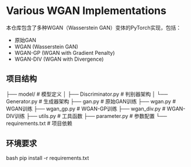 # Various WGAN Implementations

本仓库包含了多种WGAN（Wasserstein GAN）变体的PyTorch实现，包括：

- 原始GAN
- WGAN (Wasserstein GAN)
- WGAN-GP (WGAN with Gradient Penalty)
- WGAN-DIV (WGAN with Divergence)

## 项目结构
├── model/ # 模型定义
│ ├── Discriminator.py # 判别器架构
│ └── Generator.py # 生成器架构
├── gan.py # 原始GAN训练
├── wgan.py # WGAN训练
├── wgan_gp.py # WGAN-GP训练
├── wgan_div.py # WGAN-DIV训练
├── utils.py # 工具函数
├── parameter.py # 参数配置
└── requirements.txt # 项目依赖
## 环境要求

bash
pip install -r requirements.txt
